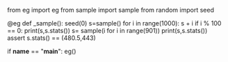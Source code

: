 from eg     import eg
from sample import sample
from random import seed

@eg
def _sample():
  seed(0)
  s=sample()
  for i in range(1000):
    s + i
    if i % 100 == 0: print(s,s.stats())
  s= sample(i for i in range(901))
  print(s,s.stats())
  assert s.stats() == (480.5,443)

if __name__ == "__main__": eg()
```

